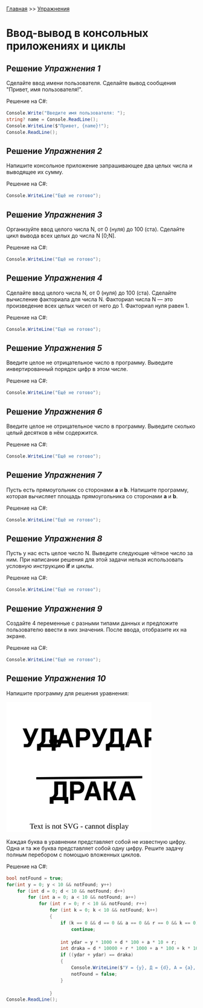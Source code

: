 [Главная](https://dmitriysidyakin.github.io/CSharp-Tutorials/) >> [Упражнения](https://dmitriysidyakin.github.io/CSharp-Tutorials/csharp-exercises/ru-ru/)

# Ввод-вывод в консольных приложениях и циклы

## Решение *Упражнения 1* 

Сделайте ввод имени пользователя. Сделайте вывод сообщения "Привет, имя пользователя!".

Решение на C#:

```cs
Console.Write("Введите имя пользователя: ");
string? name = Console.ReadLine();
Console.WriteLine($"Привет, {name}!");
Console.ReadLine();
```

## Решение *Упражнения 2*

Напишите консольное приложение запрашивающее два целых числа и выводящее их сумму.

Решение на C#:

```cs
Console.WriteLine("Ещё не готово");
```

## Решение *Упражнения 3*

Организуйте ввод целого числа N, от 0 (нуля) до 100 (ста). Сделайте цикл вывода всех целых до числа N [0;N].

Решение на C#:

```cs
Console.WriteLine("Ещё не готово");
```

## Решение *Упражнения 4*

Сделайте ввод  целого числа N, от 0 (нуля) до 100 (ста). Сделайте вычисление факториала для числа N. Факториал числа N — это произведение всех целых чисел от него до 1. Факториал нуля равен 1.

Решение на C#:

```cs
Console.WriteLine("Ещё не готово");
```

## Решение *Упражнения 5*

Введите целое не отрицательное число в программу. Выведите инвертированный порядок цифр в этом числе.

Решение на C#:

```cs
Console.WriteLine("Ещё не готово");
```

## Решение *Упражнения 6*

Введите целое не отрицательное число в программу. Выведите сколько целый десятков в нём содержится.

Решение на C#:

```cs
Console.WriteLine("Ещё не готово");
```

## Решение *Упражнения 7*

Пусть есть прямоугольник со сторонами **a** и **b**. Напишите программу, которая вычисляет площадь прямоугольника со сторонами **a** и **b**.

Решение на C#:

```cs
Console.WriteLine("Ещё не готово");
```

## Решение *Упражнения 8*

Пусть у нас есть целое число N. Выведите следующие чётное число за ним. При написании решения для этой задачи нельзя использовать условную инструкцию **if** и циклы.

Решение на C#:

```cs
Console.WriteLine("Ещё не готово");
```

## Решение *Упражнения 9*

Создайте 4 переменные с разными типами данных и предложите пользователю ввести в них значения. После ввода, отобразите их на экране.

Решение на C#:

```cs
Console.WriteLine("Ещё не готово");
```

## Решение *Упражнения 10*

Напишите программу для решения уравнения:

![Искомые переменные в уравнении](../img/task.svg)

Каждая буква в уравнении представляет собой не известную цифру. Одна и та же буква представляет собой одну цифру. Решите задачу полным перебором с помощью вложенных циклов.

Решение на C#:

```cs
bool notFound = true;
for(int y = 0; y < 10 && notFound; y++)
    for (int d = 0; d < 10 && notFound; d++)
        for (int a = 0; a < 10 && notFound; a++)
            for (int r = 0; r < 10 && notFound; r++)
                for (int k = 0; k < 10 && notFound; k++)
                {
                    if (k == 0 && d == 0 && a == 0 && r == 0 && k == 0)
                        continue;

                    int ydar = y * 1000 + d * 100 + a * 10 + r;
                    int draka = d * 10000 + r * 1000 + a * 100 + k * 10 + a;
                    if ((ydar + ydar) == draka)
                    {
                        Console.WriteLine($"У = {y}, Д = {d}, А = {a}, Р = {r}, К = {k}");
                        notFound = false;
                    }
                    
                }
Console.ReadLine();
```

